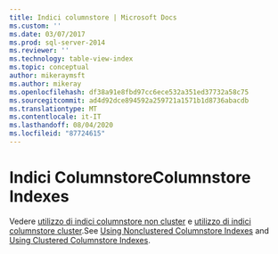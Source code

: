 ```yaml
---
title: Indici columnstore | Microsoft Docs
ms.custom: ''
ms.date: 03/07/2017
ms.prod: sql-server-2014
ms.reviewer: ''
ms.technology: table-view-index
ms.topic: conceptual
author: mikeraymsft
ms.author: mikeray
ms.openlocfilehash: df38a91e8fbd97cc6ece532a351ed37732a58c75
ms.sourcegitcommit: ad4d92dce894592a259721a1571b1d8736abacdb
ms.translationtype: MT
ms.contentlocale: it-IT
ms.lasthandoff: 08/04/2020
ms.locfileid: "87724615"
---
```

# <a name="columnstore-indexes"></a><span data-ttu-id="d496f-102">Indici Columnstore</span><span class="sxs-lookup"><span data-stu-id="d496f-102">Columnstore Indexes</span></span> 
<span data-ttu-id="d496f-103">Vedere [utilizzo di indici columnstore non cluster](../../database-engine/using-nonclustered-columnstore-indexes.md) e [utilizzo di indici columnstore cluster](../../database-engine/using-clustered-columnstore-indexes.md).</span><span class="sxs-lookup"><span data-stu-id="d496f-103">See [Using Nonclustered Columnstore Indexes](../../database-engine/using-nonclustered-columnstore-indexes.md) and [Using Clustered Columnstore Indexes](../../database-engine/using-clustered-columnstore-indexes.md).</span></span>

